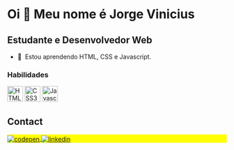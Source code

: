 Oi 👋 Meu nome é Jorge Vinicius
===============================

Estudante e Desenvolvedor Web
-----------------------------

* 🧠  Estou aprendendo HTML, CSS e Javascript.

### Habilidades

<p align="left">
<a href="https://developer.mozilla.org/en-US/docs/Glossary/HTML5" target="_blank" rel="noreferrer">
  <img src="https://raw.githubusercontent.com/danielcranney/readme-generator/main/public/icons/skills/html5-colored.svg" width="36" height="36" alt="HTML5" /></a>
<a href="https://www.w3.org/TR/CSS/#css" target="_blank" rel="noreferrer">
  <img src="https://raw.githubusercontent.com/danielcranney/readme-generator/main/public/icons/skills/css3-colored.svg" width="36" height="36" alt="CSS3" /></a>
<a href="https://developer.mozilla.org/en-US/docs/Web/JavaScript" target="_blank" rel="noreferrer">
  <img src="https://raw.githubusercontent.com/danielcranney/readme-generator/main/public/icons/skills/javascript-colored.svg" width="36" height="36" alt="Javascript" /></a>
</p>

## Contact

<p align="left" style="background:yellow">
  <a href="https://codepen.io/j-vinicius" target="_blank">
    <img align="center" src="https://img.shields.io/badge/-maykbrito-05122A?style=flat&logo=codepen" alt="codepen"/>
  </a>
  <a href="https://www.linkedin.com/in/jorge-vinicius-924211215/" target="_blank">
    <img align="center" src="https://img.shields.io/badge/-maykbrito-05122A?style=flat&logo=linkedin" alt="linkedin"/>
  </a>
</p>
